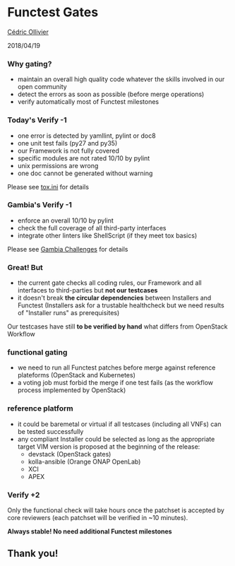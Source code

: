 # Functest Gates

[Cédric Ollivier](mailto:cedric.ollivier@orange.com)

2018/04/19



### Why gating?

- maintain an overall high quality code whatever the skills involved in our
open community
- detect the errors as soon as possible (before merge operations)
- verify automatically most of Functest milestones


### Today's Verify -1

- one error is detected by yamllint, pylint or doc8
- one unit test fails (py27 and py35)
- our Framework is not fully covered
- specific modules are not rated 10/10 by pylint
- unix permissions are wrong
- one doc cannot be generated without warning

Please see [tox.ini](https://git.opnfv.org/functest/tree/tox.ini) for details


### Gambia's Verify -1

- enforce an overall 10/10 by pylint
- check the full coverage of all third-party interfaces
- integrate other linters like ShellScript (if they meet tox basics)

Please see
[Gambia Challenges](http://testresults.opnfv.org/functest/gambiachallenges/)
for details


### Great! But

- the current gate checks all coding rules, our Framework and all interfaces
to third-parties but **not our testcases**
- it doesn't break **the circular dependencies** between Installers and
Functest (Installers ask for a trustable healthcheck but we need results of
"Installer runs" as prerequisites)

Our testcases have still **to be verified by hand** what differs from
OpenStack Workflow



### functional gating

- we need to run all Functest patches before merge against reference
plateforms (OpenStack and Kubernetes)
- a voting job must forbid the merge if one test fails (as the workflow
process implemented by OpenStack)


### reference platform

- it could be baremetal or virtual if all testcases (including all VNFs) can
be tested successfully
- any compliant Installer could be selected as long as the appropriate target
VIM version is proposed at the beginning of the release:
  - devstack (OpenStack gates)
  - kolla-ansible (Orange ONAP OpenLab)
  - XCI
  - APEX


### Verify +2

Only the functional check will take hours once the patchset is accepted
by core reviewers (each patchset will be verified in ~10 minutes).

**Always stable! No need additional Functest milestones**



## Thank you!
